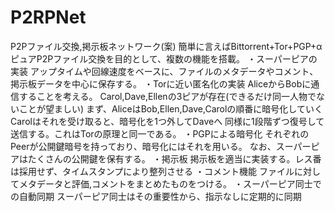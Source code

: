 # P2RPNet
P2Pファイル交換,掲示板ネットワーク(案)
簡単に言えばBittorrent+Tor+PGP+α
ピュアP2Pファイル交換を目的として、複数の機能を搭載。
・スーパーピアの実装
アップタイムや回線速度をベースに、ファイルのメタデータやコメント、掲示板データを中心に保存する。
・Torに近い匿名化の実装
AliceからBobに通信することを考える。
Carol,Dave,Ellenの3ピアが存在(できるだけ同一人物でないことが望ましい)
まず、AliceはBob,Ellen,Dave,Carolの順番に暗号化していく
Carolはそれを受け取ると、暗号化を1つ外してDaveへ
同様に1段階ずつ復号して送信する。これはTorの原理と同一である。
・PGPによる暗号化
それぞれのPeerが公開鍵暗号を持っており、暗号化にはそれを用いる。
なお、スーパーピアはたくさんの公開鍵を保有する。
・掲示板
掲示板を適当に実装する。レス番は採用せず、タイムスタンプにより整列させる
・コメント機能
ファイルに対してメタデータと評価,コメントをまとめたものをつける。
・スーパーピア同士での自動同期
スーパーピア同士はその重要性から、指示なしに定期的に同期

